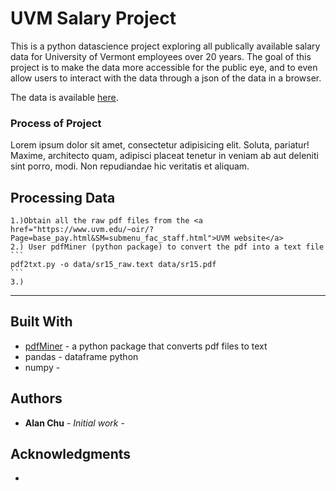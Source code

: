 # UVM Salary Project

This is a python datascience project exploring all publically available salary data for University of Vermont employees over 20 years.  The goal of this project is to make the data more accessible for the public eye, and to even allow users to interact with the data through a json of the data in a browser. 

The data is available <a href="https://www.uvm.edu/~oir/?Page=base_pay.html&SM=submenu_fac_staff.html">here</a>.


### Process of Project
Lorem ipsum dolor sit amet, consectetur adipisicing elit. Soluta, pariatur! Maxime, architecto quam, adipisci placeat tenetur in veniam ab aut deleniti sint porro, modi. Non repudiandae hic veritatis et aliquam.

## Processing Data

	1.)Obtain all the raw pdf files from the <a href="https://www.uvm.edu/~oir/?Page=base_pay.html&SM=submenu_fac_staff.html">UVM website</a>
	2.) User pdfMiner (python package) to convert the pdf into a text file
    ```
	pdf2txt.py -o data/sr15_raw.text data/sr15.pdf 
    ``` 
    3.)



<hr>

## Built With

* <a href="http://euske.github.io/pdfminer/index.html">pdfMiner</a> - a python package that converts pdf files to text
* pandas - dataframe python
* numpy - 


## Authors

* **Alan Chu** - *Initial work* - 

## Acknowledgments

* 
